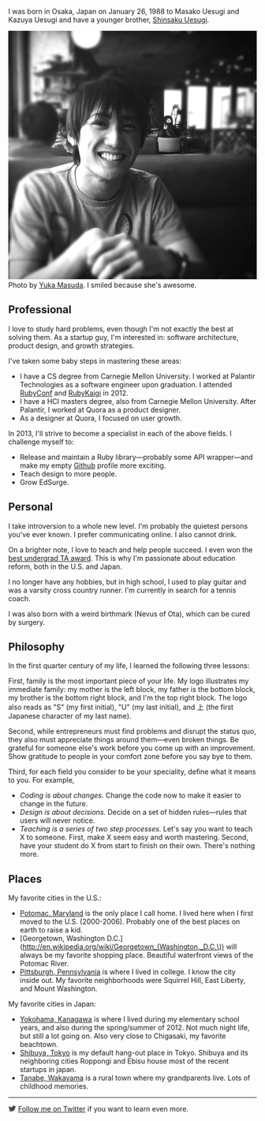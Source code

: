 I was born in Osaka, Japan on January 26, 1988 to Masako Uesugi and Kazuya Uesugi and have a younger brother, [Shinsaku Uesugi](http://en.wikipedia.org/wiki/Shinsaku_Uesugi).

![](/images/shu-uesugi.jpg)<br/>
Photo by [Yuka Masuda](https://www.facebook.com/y1110m). I smiled because she's awesome.

## Professional

I love to study hard problems, even though I'm not exactly the best at solving them. As a startup guy, I'm interested in: software architecture, product design, and growth strategies.

I've taken some baby steps in mastering these areas:

* I have a CS degree from Carnegie Mellon University. I worked at Palantir Technologies as a software engineer upon graduation. I attended [RubyConf](http://rubyconf.org/) and [RubyKaigi](http://sapporo.rubykaigi.org/2012/en/) in 2012.
* I have a HCI masters degree, also from Carnegie Mellon University. After Palantir, I worked at Quora as a product designer.
* As a designer at Quora, I focused on user growth.

In 2013, I'll strive to become a specialist in each of the above fields. I challenge myself to:

* Release and maintain a Ruby library—probably some API wrapper—and make my empty [Github](https://github.com/chibicode) profile more exciting.
* Teach design to more people.
* Grow EdSurge.

## Personal

I take introversion to a whole new level. I'm probably the quietest persons you've ever known. I prefer communicating online. I also cannot drink.

On a brighter note, I love to teach and help people succeed. I even won the [best undergrad TA award](http://www.cs.cmu.edu/~scsfacts/uesugi.html). This is why I'm passionate about education reform, both in the U.S. and Japan.

I no longer have any hobbies, but in high school, I used to play guitar and was a varsity cross country runner. I'm currently in search for a tennis coach.

I was also born with a weird birthmark (Nevus of Ota), which can be cured by surgery.

## Philosophy

In the first quarter century of my life, I learned the following three lessons:

First, family is the most important piece of your life. My logo illustrates my immediate family: my mother is the left block, my father is the bottom block, my brother is the bottom right block, and I'm the top right block. The logo also reads as "S" (my first initial), "U" (my last initial), and 上 (the first Japanese character of my last name).

Second, while entrepreneurs must find problems and disrupt the status quo, they also must appreciate things around them—even broken things. Be grateful for someone else's work before you come up with an improvement. Show gratitude to people in your comfort zone before you say bye to them.

Third, for each field you consider to be your speciality, define what it means to you. For example,

* *Coding is about changes.* Change the code now to make it easier to change in the future.
* *Design is about decisions.* Decide on a set of hidden rules—rules that users will never notice.
* *Teaching is a series of two step processes.* Let's say you want to teach X to someone. First, make X seem easy and worth mastering. Second, have your student do X from start to finish on their own. There's nothing more.

## Places

My favorite cities in the U.S.:

* [Potomac, Maryland](http://en.wikipedia.org/wiki/Potomac,_Maryland) is the only place I call home. I lived here when I first moved to the U.S. (2000-2006). Probably one of the best places on earth to raise a kid.
* [Georgetown, Washington D.C.](http://en.wikipedia.org/wiki/Georgetown_(Washington,_D.C.\)) will always be my favorite shopping place. Beautiful waterfront views of the Potomac River.
* [Pittsburgh, Pennsylvania](http://en.wikipedia.org/wiki/Pittsburgh) is where I lived in college. I know the city inside out. My favorite neighborhoods were Squirrel Hill, East Liberty, and Mount Washington.

My favorite cities in Japan:

* [Yokohama, Kanagawa](http://en.wikipedia.org/wiki/Yokohama) is where I lived during my elementary school years, and also during the spring/summer of 2012. Not much night life, but still a lot going on. Also very close to Chigasaki, my favorite beachtown.
* [Shibuya, Tokyo](http://en.wikipedia.org/wiki/Shibuya,_Tokyo) is my default hang-out place in Tokyo. Shibuya and its neighboring cities Roppongi and Ebisu house most of the recent startups in japan.
* [Tanabe, Wakayama](http://en.wikipedia.org/wiki/Tanabe) is a rural town where my grandparents live. Lots of childhood memories.

---

<img src="/images/bird.png" width="16" /> <a href="https://twitter.com/intent/user?screen_name=chibicode" target="_blank">Follow me on Twitter</a> if you want to learn even more.